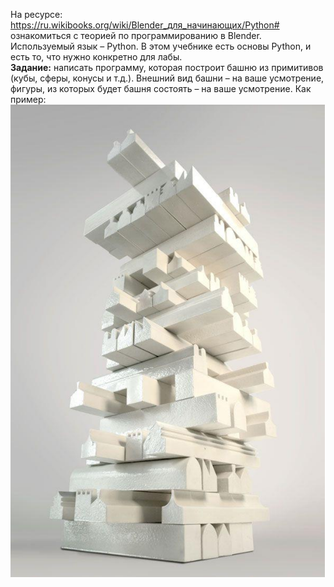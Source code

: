На ресурсе: https://ru.wikibooks.org/wiki/Blender_для_начинающих/Python# ознакомиться с теорией по программированию в Blender. Используемый язык – Python. В этом учебнике есть основы Python, и есть то, что нужно конкретно для лабы.  
**Задание:** написать программу, которая построит башню из примитивов (кубы, сферы, конусы и т.д.). Внешний вид башни – на ваше усмотрение, фигуры, из которых будет башня состоять – на ваше усмотрение. Как пример:  
![Башня из примитивов в Blender](../../Pictures/ЛБ_06.%20Башня%20из%20примитивов%20в%20Blender.png)